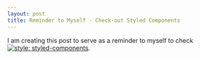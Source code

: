 ```yaml
---
layout: post
title: Reminder to Myself - Check-out Styled Components
---
```


I am creating this post to serve as a reminder to myself to check [![style: styled-components](https://img.shields.io/badge/style-%F0%9F%92%85%20styled--components-orange.svg?colorB=daa357&colorA=db748e)](https://github.com/styled-components/styled-components).
